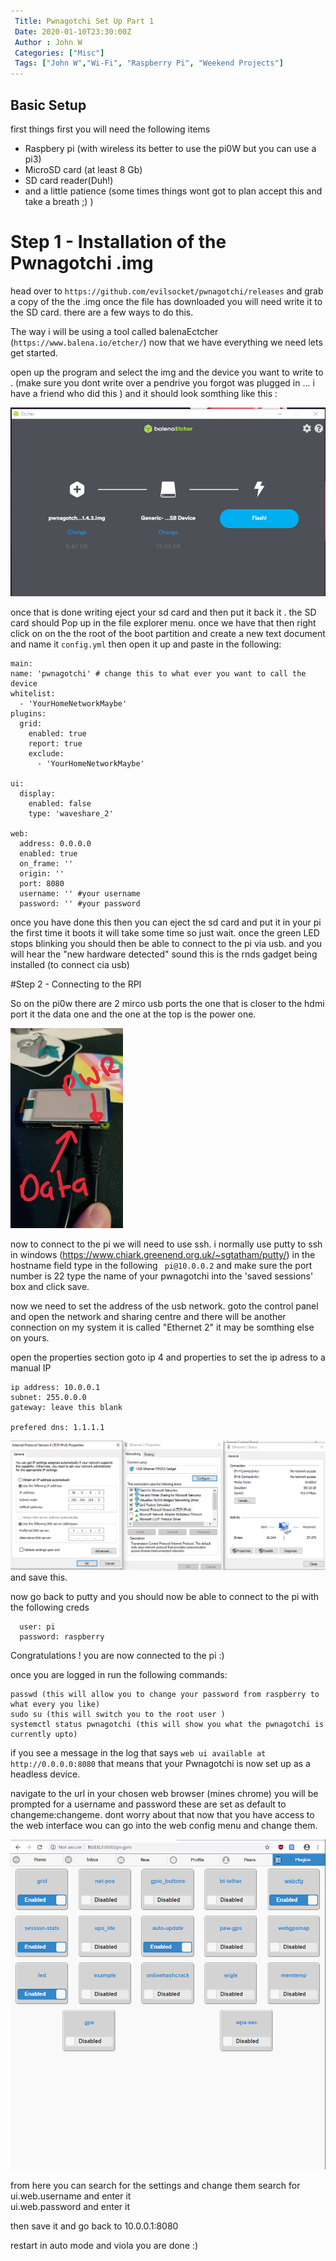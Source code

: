 ```yaml
---
 Title: Pwnagotchi Set Up Part 1
 Date: 2020-01-10T23:30:00Z
 Author : John W
 Categories: ["Misc"]
 Tags: ["John W","Wi-Fi", "Raspberry Pi", "Weekend Projects"]
---
```

## Basic Setup

first things first you will need the following items

- Raspbery pi (with wireless its better to use the pi0W but you can use a pi3)
- MicroSD card (at least 8 Gb)
- SD card reader(Duh!)
- and a little patience (some times things wont got to plan accept this and take a breath ;) )

# Step 1 - Installation of the Pwnagotchi .img
  head over to `https://github.com/evilsocket/pwnagotchi/releases` and grab a copy of the the .img
  once the file has downloaded you will need write it to the SD card. there are a few ways to do this.

  The way i will be using a tool called balenaEctcher (`https://www.balena.io/etcher/`) now that we have everything we need lets get started.

  open up the program and select the img and the device you want to write to . (make sure you dont write over a pendrive you forgot was plugged in ... i have a friend who did this ) and it should look somthing like this :

  ![installer image](/content/images/pwnagotchi/write_image.PNG)

  once that is done writing eject your sd card and then put it back it .
  the SD card should Pop up in the file explorer menu.
  once we have that then right click on on the the root of the boot partition and create a new text document
  and name it `config.yml` then open it up and paste in the following:
  ```
main:
  name: 'pwnagotchi' # change this to what ever you want to call the device
  whitelist:
    - 'YourHomeNetworkMaybe'
  plugins:
    grid:
      enabled: true
      report: true
      exclude:
        - 'YourHomeNetworkMaybe'

ui:
    display:
      enabled: false
      type: 'waveshare_2'
     
web:
    address: 0.0.0.0
    enabled: true
    on_frame: ''
    origin: ''
    port: 8080
    username: '' #your username 
    password: '' #your password
```

once you have done this then you can eject the sd card and put it in your pi
the first time it boots it will take some time so just wait.
once the green LED stops blinking you should then be able to connect to the pi via usb.
and you will hear the "new hardware detected" sound this is the rnds gadget being installed (to connect cia usb)

#Step 2 - Connecting to the RPI

  So on the pi0w there are 2 mirco usb ports the one that is closer to the hdmi port it the data one 
  and the one at the top is the power one.

![pi connections](/content/images/pwnagotchi/connections.jpg)

  now to connect to the pi we will need to use ssh.
  i normally use putty to ssh in windows (https://www.chiark.greenend.org.uk/~sgtatham/putty/)
  in the hostname field type in the following ` pi@10.0.0.2` 
  and make sure the port number is 22 type the name of your pwnagotchi into 
  the 'saved sessions' box and click save.

  now we need to set the address of the usb network. goto the control panel 
  and open the network and sharing centre and there will be another connection
  on my system it is called "Ethernet 2" it may be somthing else on yours.

  open the properties section goto ip 4 and properties to set the ip adress to a manual IP
  ```
  ip address: 10.0.0.1
  subnet: 255.0.0.0
  gateway: leave this blank

  prefered dns: 1.1.1.1
  ```
![configuration](/content/images/pwnagotchi/network_config.png)  
  and save this.

  now go back to putty and you should now be able to connect to the pi with the following creds
``` 
  user: pi
  password: raspberry
```

Congratulations ! you are now connected to the pi :)

 once you are logged in run the following commands:

```
passwd (this will allow you to change your password from raspberry to what every you like)
sudo su (this will switch you to the root user )
systemctl status pwnagotchi (this will show you what the pwnagotchi is currently upto)
```

 if you see a message in the log that says `web ui available at http://0.0.0.0:8080` 
 that means that your Pwnagotchi is now set up as a headless device.

 navigate to the url in your chosen web browser (mines chrome)
 you will be prompted for a username and password these are set as default to changeme:changeme.
 dont worry about that now that you have access to the web interface wou can go into the web config
 menu and change them. 

![web_config image](/content/images/pwnagotchi/webcfg.png)

from here you can search for the settings and change them
search for ui.web.username and enter it  
ui.web.password and enter it

then save it and go back to 10.0.0.1:8080

restart in auto mode and viola you are done :)

 



